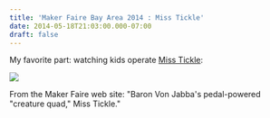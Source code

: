 ```yaml
---
title: 'Maker Faire Bay Area 2014 : Miss Tickle'
date: 2014-05-18T21:03:00.000-07:00
draft: false
---
```


My favorite part: watching kids operate [Miss Tickle](http://makezineblog.files.wordpress.com/2014/05/makerfaire_braverman-1h2a4549.jpg?w=600&h=400):  
  

[![](/images/makerfaire_braverman-1h2a4549.jpg)](/images/makerfaire_braverman-1h2a4549.jpg)

  

From the Maker Faire web site: "Baron Von Jabba's pedal-powered "creature quad," Miss Tickle."